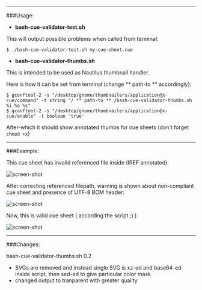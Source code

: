 ***

###Usage:

- **bash-cue-validator-test.sh**

This will output possible problems when called from terminal:

```
$ ./bash-cue-validator-test.sh my-cue-sheet.cue
```

- **bash-cue-validator-thumbs.sh**

This is intended to be used as Nautilus thumbnail handler.

Here is how it can be set from terminal (change ** path-to ** accordingly):

```
$ gconftool-2 -s "/desktop/gnome/thumbnailers/application@x-cue/command" -t string "/ ** path-to ** /bash-cue-validator-thumbs.sh %i %o %s"
$ gconftool-2 -s "/desktop/gnome/thumbnailers/application@x-cue/enable" -t boolean 'true'
```

After-which it should show annotated thumbs for cue sheets (don't forget `chmod +x`)

***

###Example:

This cue sheet has invalid referenced file inside (IREF annotated):

![screen-shot](http://i.imgur.com/Uxsur.png "Cue sheet with error")


After correcting referenced filepath, warning is shown about non-compliant cue sheet and presence of UTF-8 BOM header:

![screen-shot](http://i.imgur.com/d9df7.png "Cue sheet with warning")


Now, this is valid cue sheet ( according the script ;) )

![screen-shot](http://i.imgur.com/uHwkd.png "Correct cue sheet")

***

###Changes:

bash-cue-validator-thumbs.sh
0.2

 - SVGs are removed and instead single SVG is xz-ed and base64-ed inside script, then sed-ed to give particular color mask
 - changed output to tranparent with greater quality